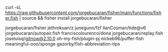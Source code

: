 curl -sL https://raw.githubusercontent.com/jorgebucaran/fisher/main/functions/fisher.fish | source && fisher install jorgebucaran/fisher

jorgebucaran/fisher
jethrokuan/z
junegunn/fzf
IlanCosman/tide@v6
jorgebucaran/autopair.fish
franciscolourenco/done
jorgebucaran/replay.fish
joseluisq/gitnow@2.10.0
oh-my-fish/plugin-pj
nickeb96/puffer-fish
meaningful-ooo/sponge
gazorby/fish-abbreviation-tips
